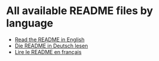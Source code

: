 # All available README files by language

- [Read the README in English](README.md)
- [Die README in Deutsch lesen](README_de.md)
- [Lire le README en français](README_fr.md)
